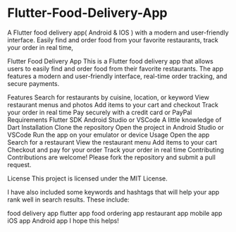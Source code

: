 # Flutter-Food-Delivery-App
A Flutter food delivery app( Android &amp; IOS )  with a modern and user-friendly interface. Easily find and order food from your favorite restaurants, track your order in real time,


Flutter Food Delivery App
This is a Flutter food delivery app that allows users to easily find and order food from their favorite restaurants. The app features a modern and user-friendly interface, real-time order tracking, and secure payments.

Features
Search for restaurants by cuisine, location, or keyword
View restaurant menus and photos
Add items to your cart and checkout
Track your order in real time
Pay securely with a credit card or PayPal
Requirements
Flutter SDK
Android Studio or VSCode
A little knowledge of Dart
Installation
Clone the repository
Open the project in Android Studio or VSCode
Run the app on your emulator or device
Usage
Open the app
Search for a restaurant
View the restaurant menu
Add items to your cart
Checkout and pay for your order
Track your order in real time
Contributing
Contributions are welcome! Please fork the repository and submit a pull request.

License
This project is licensed under the MIT License.

I have also included some keywords and hashtags that will help your app rank well in search results. These include:

food delivery app
flutter app
food ordering app
restaurant app
mobile app
iOS app
Android app
I hope this helps!

